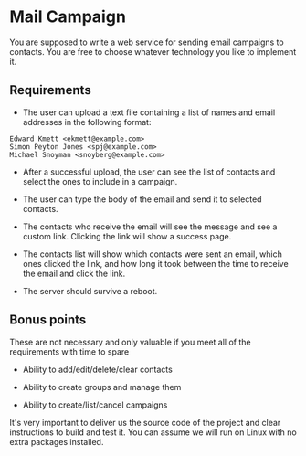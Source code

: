 # Mail Campaign

You are supposed to write a web service for sending email campaigns to contacts. You are free to choose whatever technology you like to implement it.

## Requirements

* The user can upload a text file containing a list of names and email addresses in the following format:

```
Edward Kmett <ekmett@example.com>
Simon Peyton Jones <spj@example.com>
Michael Snoyman <snoyberg@example.com>
```

* After a successful upload, the user can see the list of contacts and select the ones to include in a campaign.

* The user can type the body of the email and send it to selected contacts.

* The contacts who receive the email will see the message and see a custom link. Clicking the link will show a success page.

* The contacts list will show which contacts were sent an email, which ones clicked the link, and how long it took between the time to receive the email and click the link.

* The server should survive a reboot.

## Bonus points

These are not necessary and only valuable if you meet all of the requirements with time to spare

* Ability to add/edit/delete/clear contacts

* Ability to create groups and manage them

* Ability to create/list/cancel campaigns

It's very important to deliver us the source code of the project and clear instructions to build and test it. You can assume we will run on Linux with no extra packages installed.
